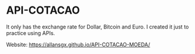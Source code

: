 # API-COTACAO
It only has the exchange rate for Dollar, Bitcoin and Euro. I created it just to practice using APIs.

Website: https://allansgx.github.io/API-COTACAO-MOEDA/
